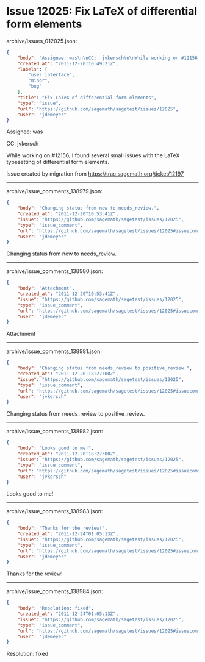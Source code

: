 # Issue 12025: Fix LaTeX of differential form elements

archive/issues_012025.json:
```json
{
    "body": "Assignee: was\n\nCC:  jvkersch\n\nWhile working on #12156, I found several small issues with the LaTeX typesetting of differential form elements.\n\nIssue created by migration from https://trac.sagemath.org/ticket/12197\n\n",
    "created_at": "2011-12-20T10:49:21Z",
    "labels": [
        "user interface",
        "minor",
        "bug"
    ],
    "title": "Fix LaTeX of differential form elements",
    "type": "issue",
    "url": "https://github.com/sagemath/sagetest/issues/12025",
    "user": "jdemeyer"
}
```
Assignee: was

CC:  jvkersch

While working on #12156, I found several small issues with the LaTeX typesetting of differential form elements.

Issue created by migration from https://trac.sagemath.org/ticket/12197





---

archive/issue_comments_138979.json:
```json
{
    "body": "Changing status from new to needs_review.",
    "created_at": "2011-12-20T10:53:41Z",
    "issue": "https://github.com/sagemath/sagetest/issues/12025",
    "type": "issue_comment",
    "url": "https://github.com/sagemath/sagetest/issues/12025#issuecomment-138979",
    "user": "jdemeyer"
}
```

Changing status from new to needs_review.



---

archive/issue_comments_138980.json:
```json
{
    "body": "Attachment",
    "created_at": "2011-12-20T10:53:41Z",
    "issue": "https://github.com/sagemath/sagetest/issues/12025",
    "type": "issue_comment",
    "url": "https://github.com/sagemath/sagetest/issues/12025#issuecomment-138980",
    "user": "jdemeyer"
}
```

Attachment



---

archive/issue_comments_138981.json:
```json
{
    "body": "Changing status from needs_review to positive_review.",
    "created_at": "2011-12-20T18:27:00Z",
    "issue": "https://github.com/sagemath/sagetest/issues/12025",
    "type": "issue_comment",
    "url": "https://github.com/sagemath/sagetest/issues/12025#issuecomment-138981",
    "user": "jvkersch"
}
```

Changing status from needs_review to positive_review.



---

archive/issue_comments_138982.json:
```json
{
    "body": "Looks good to me!",
    "created_at": "2011-12-20T18:27:00Z",
    "issue": "https://github.com/sagemath/sagetest/issues/12025",
    "type": "issue_comment",
    "url": "https://github.com/sagemath/sagetest/issues/12025#issuecomment-138982",
    "user": "jvkersch"
}
```

Looks good to me!



---

archive/issue_comments_138983.json:
```json
{
    "body": "Thanks for the review!",
    "created_at": "2011-12-24T01:05:13Z",
    "issue": "https://github.com/sagemath/sagetest/issues/12025",
    "type": "issue_comment",
    "url": "https://github.com/sagemath/sagetest/issues/12025#issuecomment-138983",
    "user": "jdemeyer"
}
```

Thanks for the review!



---

archive/issue_comments_138984.json:
```json
{
    "body": "Resolution: fixed",
    "created_at": "2011-12-24T01:05:13Z",
    "issue": "https://github.com/sagemath/sagetest/issues/12025",
    "type": "issue_comment",
    "url": "https://github.com/sagemath/sagetest/issues/12025#issuecomment-138984",
    "user": "jdemeyer"
}
```

Resolution: fixed
